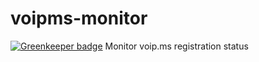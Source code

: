 # voipms-monitor

[![Greenkeeper badge](https://badges.greenkeeper.io/nsutclif/voipms-monitor.svg)](https://greenkeeper.io/)
Monitor voip.ms registration status
